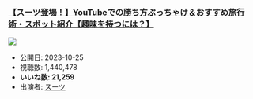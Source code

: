 ### [【スーツ登場！】YouTubeでの勝ち方ぶっちゃけ＆おすすめ旅行術・スポット紹介【趣味を持つには？】](https://www.youtube.com/watch?v=CepOZXVtsCo)
[![](https://img.youtube.com/vi/CepOZXVtsCo/sddefault.jpg)](https://www.youtube.com/watch?v=CepOZXVtsCo)
-   公開日: 2023-10-25
-   視聴数: 1,440,478
-   **いいね数: 21,259**
-   出演者: [スーツ](/rehacq_fan/people/スーツ "wikilink")
